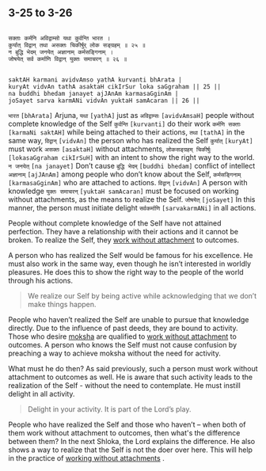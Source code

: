 ## 3-25 to 3-26


```shloka-sa

सक्ताः कर्मनि अविद्वाम्सो यथा कुर्वन्ति भारत ।
कुर्यात् विद्वान् तथा असक्तः चिकीर्षुर् लोक सङ्ग्रहम् ॥ २५ ॥
न बुद्धि भेदम् जनयेत् अज्ञानाम् कर्मसङ्गिनाम् ।
जोषयेत् सर्व कर्माणि विद्वान् युक्तः समाचरन् ॥ २६ ॥

```
```shloka-sa-hk

saktAH karmani avidvAmso yathA kurvanti bhArata |
kuryAt vidvAn tathA asaktaH cikIrSur loka saGgraham || 25 ||
na buddhi bhedam janayet ajJAnAm karmasaGginAm |
joSayet sarva karmANi vidvAn yuktaH samAcaran || 26 ||

```
`भारत` `[bhArata]` Arjuna, `यथा` `[yathA]` just as `अविद्वाम्सः` `[avidvAmsaH]` people without complete knowledge of the Self `कुर्वन्ति` `[kurvanti]` do their work `कर्मणि सक्ताः` `[karmaNi saktAH]` while being attached to their actions, `तथा` `[tathA]` in the same way, `विद्वान्` `[vidvAn]` the person who has realized the Self `कुर्यात्` `[kuryAt]` must work `असक्तः` `[asaktaH]` without attachments, `लोकसङ्ग्रहम् चिकीर्षुः` `[lokasaGgraham cikIrSuH]` with an intent to show the right way to the world.
`न जनयेत्` `[na janayet]` Don’t cause `बुद्धि भेदम्` `[buddhi bhedam]` conflict of intellect `अज्ञानाम्` `[ajJAnAm]` among people who don’t know about the Self, `कर्मसङ्गिनाम्` `[karmasaGginAm]` who are attached to actions. `विद्वान्` `[vidvAn]` A person with knowledge `युक्तः समाचरन्` `[yuktaH samAcaran]` must be focused on working without attachments, as the means to realize the Self. `जोषयेत्` `[joSayet]` In this manner, the person must initiate delight `सर्वकर्माणि` `[sarvakarmANi]` in all actions.

People without complete knowledge of the Self have not attained perfection. They have a relationship with their actions and it cannot be broken. To realize the Self, they 
[work without attachment](karmayoga)
 to outcomes. 

A person who has realized the Self would be famous for his excellence. He must also work in the same way, even though he isn’t interested in worldly pleasures. He does this to show the right way to the people of the world through his actions.



<a name='applnote_58'></a>
> We realize our Self by being active while acknowledging that we don’t make things happen.



People who haven’t realized the Self are unable to pursue that knowledge directly. Due to the influence of past deeds, they are bound to activity. Those who desire 
[moksha](Moksha)
 are qualified to 
[work without attachment](karmayoga)
 to outcomes. A person who knows the Self must not cause confusion by preaching a way to achieve moksha without the need for activity. 

What must he do then? As said previously, such a person must work without attachment to outcomes as well. He is aware that such activity leads to the realization of the Self - without the need to contemplate. He must instill delight in all activity. 



<a name='applnote_59'></a>
> Delight in your activity. It is part of the Lord’s play.



People who have realized the Self and those who haven’t – when both of them work without attachment to outcomes, then what's the difference between them? In the next Shloka, the Lord explains the difference. He also shows a way to realize that the Self is not the doer over here. This will help in the practice of 
[working without attachments](karmayOga_a_defn)
.


